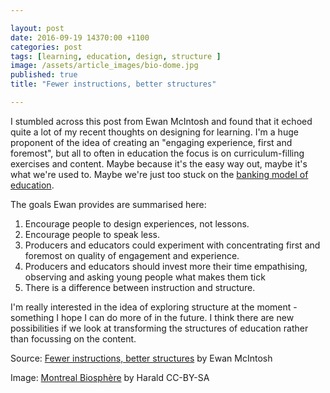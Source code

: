 ```yaml
---

layout: post
date: 2016-09-19 14370:00 +1100
categories: post
tags: [learning, education, design, structure ]
image: /assets/article_images/bio-dome.jpg
published: true
title: "Fewer instructions, better structures"

---
```


I stumbled across this post from Ewan McIntosh and found that it echoed quite a lot of my recent thoughts on designing for learning. I'm a huge proponent of the idea of creating an "engaging experience, first and foremost", but all to often in education the focus is on curriculum-filling exercises and content. Maybe because it's the easy way out, maybe it's what we're used to. Maybe we're just too stuck on the [banking model of education](https://en.wikipedia.org/wiki/Banking_education).

The goals Ewan provides are summarised here:

1. Encourage people to design experiences, not lessons.
2. Encourage people to speak less. 
3. Producers and educators could experiment with concentrating first and foremost on quality of engagement and experience.
4. Producers and educators should invest more their time empathising, observing and asking young people what makes them tick
5. There is a difference between instruction and structure. 

I'm really interested in the idea of exploring structure at the moment - something I hope I can do more of in the future. I think there are new possibilities if we look at transforming the structures of education rather than focussing on the content. 

Source: [Fewer instructions, better structures](http://edu.blogs.com/edublogs/2011/05/fewer-instructions-better-structures.html) by Ewan McIntosh
 
Image: [Montreal Biosphère](https://flic.kr/p/6L1qwF) by Harald CC-BY-SA
